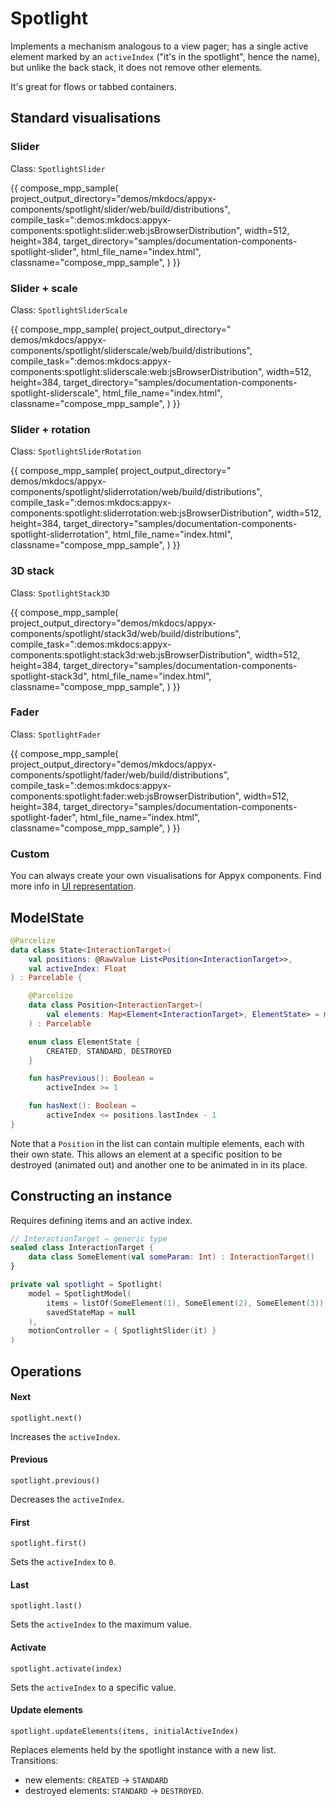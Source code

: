 # Spotlight

Implements a mechanism analogous to a view pager; has a single active element marked by
an `activeIndex` ("it's in the spotlight", hence the name), but unlike the back stack, it does not
remove other elements.

It's great for flows or tabbed containers.

## Standard visualisations

### Slider

Class: `SpotlightSlider`

{{
compose_mpp_sample(
project_output_directory="demos/mkdocs/appyx-components/spotlight/slider/web/build/distributions",
compile_task=":demos:mkdocs:appyx-components:spotlight:slider:web:jsBrowserDistribution",
width=512,
height=384,
target_directory="samples/documentation-components-spotlight-slider",
html_file_name="index.html",
classname="compose_mpp_sample",
)
}}

### Slider + scale

Class: `SpotlightSliderScale`

{{
compose_mpp_sample(
project_output_directory="
demos/mkdocs/appyx-components/spotlight/sliderscale/web/build/distributions",
compile_task=":demos:mkdocs:appyx-components:spotlight:sliderscale:web:jsBrowserDistribution",
width=512,
height=384,
target_directory="samples/documentation-components-spotlight-sliderscale",
html_file_name="index.html",
classname="compose_mpp_sample",
)
}}

### Slider + rotation

Class: `SpotlightSliderRotation`

{{
compose_mpp_sample(
project_output_directory="
demos/mkdocs/appyx-components/spotlight/sliderrotation/web/build/distributions",
compile_task=":demos:mkdocs:appyx-components:spotlight:sliderrotation:web:jsBrowserDistribution",
width=512,
height=384,
target_directory="samples/documentation-components-spotlight-sliderrotation",
html_file_name="index.html",
classname="compose_mpp_sample",
)
}}

### 3D stack

Class: `SpotlightStack3D`

{{
compose_mpp_sample(
project_output_directory="demos/mkdocs/appyx-components/spotlight/stack3d/web/build/distributions",
compile_task=":demos:mkdocs:appyx-components:spotlight:stack3d:web:jsBrowserDistribution",
width=512,
height=384,
target_directory="samples/documentation-components-spotlight-stack3d",
html_file_name="index.html",
classname="compose_mpp_sample",
)
}}

### Fader

Class: `SpotlightFader`

{{
compose_mpp_sample(
project_output_directory="demos/mkdocs/appyx-components/spotlight/fader/web/build/distributions",
compile_task=":demos:mkdocs:appyx-components:spotlight:fader:web:jsBrowserDistribution",
width=512,
height=384,
target_directory="samples/documentation-components-spotlight-fader",
html_file_name="index.html",
classname="compose_mpp_sample",
)
}}

### Custom

You can always create your own visualisations for Appyx components. Find more info
in [UI representation](../interactions/uirepresentation.md).

## ModelState

```kotlin
@Parcelize
data class State<InteractionTarget>(
    val positions: @RawValue List<Position<InteractionTarget>>,
    val activeIndex: Float
) : Parcelable {

    @Parcelize
    data class Position<InteractionTarget>(
        val elements: Map<Element<InteractionTarget>, ElementState> = mapOf()
    ) : Parcelable

    enum class ElementState {
        CREATED, STANDARD, DESTROYED
    }

    fun hasPrevious(): Boolean =
        activeIndex >= 1

    fun hasNext(): Boolean =
        activeIndex <= positions.lastIndex - 1
}
```

Note that a `Position` in the list can contain multiple elements, each with their own state. This
allows an element at a specific position to be destroyed (animated out) and another one to be
animated in in its place.

## Constructing an instance

Requires defining items and an active index.

```kotlin
// InteractionTarget – generic type
sealed class InteractionTarget {
    data class SomeElement(val someParam: Int) : InteractionTarget()
}

private val spotlight = Spotlight(
    model = SpotlightModel(
        items = listOf(SomeElement(1), SomeElement(2), SomeElement(3)),
        savedStateMap = null
    ),
    motionController = { SpotlightSlider(it) }
)
```

## Operations

#### Next

`spotlight.next()`

Increases the `activeIndex`.

#### Previous

`spotlight.previous()`

Decreases the `activeIndex`.

#### First

`spotlight.first()`

Sets the `activeIndex` to `0`.

#### Last

`spotlight.last()`

Sets the `activeIndex` to the maximum value.

#### Activate

`spotlight.activate(index)`

Sets the `activeIndex` to a specific value.

#### Update elements

`spotlight.updateElements(items, initialActiveIndex)`

Replaces elements held by the spotlight instance with a new list. Transitions:

- new elements: `CREATED` → `STANDARD`
- destroyed elements: `STANDARD` → `DESTROYED`.

